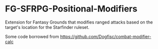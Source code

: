 # FG-SFRPG-Positional-Modifiers
Extension for Fantasy Grounds that modifies ranged attacks based on the target's location for the Starfinder ruleset.

Some code borrowed from https://github.com/Dogfisc/combat-modifier-calc
